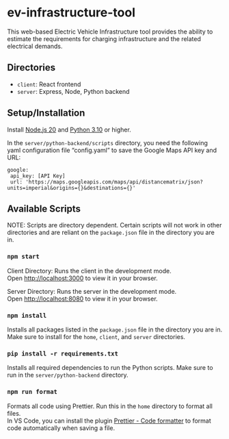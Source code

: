 # ev-infrastructure-tool

This web-based Electric Vehicle Infrastructure tool provides the ability to estimate the requirements for charging infrastructure and the related electrical demands.

## Directories

- `client`: React frontend
- `server`: Express, Node, Python backend

## Setup/Installation

Install [Node.js 20](https://nodejs.org) and [Python 3.10](https://www.python.org/downloads/) or higher.

In the `server/python-backend/scripts` directory, you need the following yaml configuration file “config.yaml” to save the Google Maps API key and URL:

```
google:
 api_key: [API Key]
 url: 'https://maps.googleapis.com/maps/api/distancematrix/json?units=imperial&origins={}&destinations={}'
```

## Available Scripts

NOTE: Scripts are directory dependent. Certain scripts will not work in other directories and are reliant on the `package.json` file in the directory you are in.

### `npm start`

Client Directory: Runs the client in the development mode.\
Open [http://localhost:3000](http://localhost:3000) to view it in your browser.

Server Directory: Runs the server in the development mode.\
Open [http://localhost:8080](http://localhost:8080) to view it in your browser.

### `npm install`

Installs all packages listed in the `package.json` file in the directory you are in. Make sure to install for the `home`, `client`, and `server` directories.

### `pip install -r requirements.txt`

Installs all required dependencies to run the Python scripts. Make sure to run in the `server/python-backend` directory.

### `npm run format`

Formats all code using Prettier. Run this in the `home` directory to format all files. \
In VS Code, you can install the plugin [Prettier - Code formatter](https://marketplace.visualstudio.com/items?itemName=esbenp.prettier-vscode) to format code automatically when saving a file.
